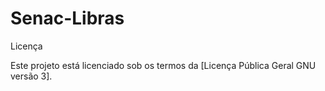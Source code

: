 # Senac-Libras

Licença

Este projeto está licenciado sob os termos da [Licença Pública Geral GNU versão 3].
